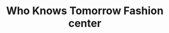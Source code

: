 ---
title: "Who Knows Tomorrow Fashion center"
url: /accra/who-knows-tomorrow-fashion-center/
shop: Schneiderei
---